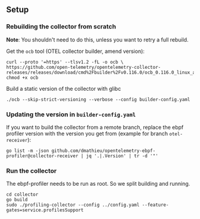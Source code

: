 ## Setup

### Rebuilding the collector from scratch

**Note**: You shouldn't need to do this, unless you want to retry a full rebuild.

Get the `ocb` tool (OTEL collector builder, amend version):
```
curl --proto '=https' --tlsv1.2 -fL -o ocb \
https://github.com/open-telemetry/opentelemetry-collector-releases/releases/download/cmd%2Fbuilder%2Fv0.116.0/ocb_0.116.0_linux_amd64
chmod +x ocb
```

Build a static version of the collector with glibc
```
./ocb --skip-strict-versioning --verbose --config builder-config.yaml
```

### Updating the version in `builder-config.yaml`

If you want to build the collector from a remote branch, replace the ebpf profiler version
with the version you get from (example for branch `otel-receiver`):
```
go list -m -json github.com/dmathieu/opentelemetry-ebpf-profiler@collector-receiver | jq '.|.Version' | tr -d '"'
```

### Run the collector

The ebpf-profiler needs to be run as root. So we split building and running.

```
cd collector
go build
sudo ./profiling-collector --config ../config.yaml --feature-gates=service.profilesSupport
```
